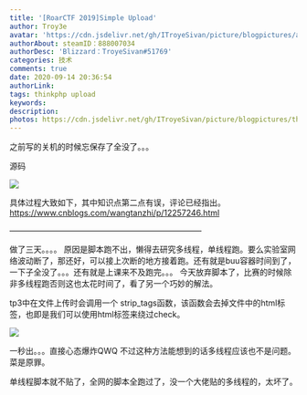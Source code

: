 ```yaml
---
title: '[RoarCTF 2019]Simple Upload'
author: Troy3e
avatar: 'https://cdn.jsdelivr.net/gh/ITroyeSivan/picture/blogpictures/avatar.jpg'
authorAbout: steamID：888007034
authorDesc: 'Blizzard：TroyeSivan#51769'
categories: 技术
comments: true
date: 2020-09-14 20:36:54
authorLink:
tags: thinkphp upload
keywords:
description:
photos: https://cdn.jsdelivr.net/gh/ITroyeSivan/picture/blogpictures/thumb-1920-1101259.jpg
---
```

之前写的关机的时候忘保存了全没了。。。

源码

![](https://cdn.jsdelivr.net/gh/ITroyeSivan/picture/blogpictures/654.jpg)

具体过程大致如下，其中知识点第二点有误，评论已经指出。
https://www.cnblogs.com/wangtanzhi/p/12257246.html

————————————————————————

做了三天。。。。
原因是脚本跑不出，懒得去研究多线程，单线程跑。要么实验室网络波动断了，那还好，可以接上次断的地方接着跑。还有就是buu容器时间到了，一下子全没了。。。还有就是上课来不及跑完。。。
今天放弃脚本了，比赛的时候除非多线程跑否则这也太花时间了，看了另一个巧妙的解法。

tp3中在文件上传时会调用一个
strip_tags函数，该函数会去掉文件中的html标签，也即是我们可以使用html标签来绕过check。

![](https://cdn.jsdelivr.net/gh/ITroyeSivan/picture/blogpictures/20200917000013.png)

一秒出。。。直接心态爆炸QWQ
不过这种方法能想到的话多线程应该也不是问题。
菜是原罪。

单线程脚本就不贴了，全网的脚本全跑过了，没一个大佬贴的多线程的，太坏了。

